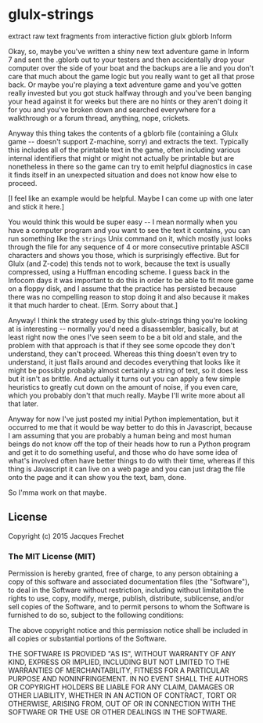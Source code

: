 # glulx-strings

extract raw text fragments from interactive fiction glulx gblorb Inform

Okay, so, maybe you've written a shiny new text adventure game in
Inform 7 and sent the .gblorb out to your testers and then accidentally
drop your computer over the side of your boat and the backups are
a lie and you don't care that much about the game logic but you
really want to get all that prose back.  Or maybe you're playing a
text adventure game and you've gotten really invested but you got
stuck halfway through and you've been banging your head against it
for weeks but there are no hints or they aren't doing it for you
and you've broken down and searched everywhere for a walkthrough
or a forum thread, anything, nope, crickets.

Anyway this thing takes the contents of a gblorb file (containing
a Glulx game -- doesn't support Z-machine, sorry) and extracts the
text.  Typically this includes all of the printable text in the
game, often including various internal identifiers that might or
might not actually be printable but are nonetheless in there so the
game can try to emit helpful diagnostics in case it finds itself
in an unexpected situation and does not know how else to proceed.

[I feel like an example would be helpful.  Maybe I can come up with
one later and stick it here.]

You would think this would be super easy -- I mean normally when
you have a computer program and you want to see the text it contains,
you can run something like the `strings` Unix command on it, which
mostly just looks through the file for any sequence of 4 or more
consecutive printable ASCII characters and shows you those, which
is surprisingly effective.  But for Glulx (and Z-code) this tends
not to work, because the text is usually compressed, using a Huffman
encoding scheme.  I guess back in the Infocom days it was important
to do this in order to be able to fit more game on a floppy disk,
and I assume that the practice has persisted because there was no
compelling reason to stop doing it and also because it makes it
that much harder to cheat.  [Erm.  Sorry about that.]

Anyway!  I think the strategy used by this glulx-strings thing
you're looking at is interesting -- normally you'd need a disassembler,
basically, but at least right now the ones I've seen seem to be a
bit old and stale, and the problem with that approach is that if
they see some opcode they don't understand, they can't proceed.
Whereas this thing doesn't even try to understand, it just flails
around and decodes everything that looks like it might be possibly
probably almost certainly a string of text, so it does less but it
isn't as brittle.  And actually it turns out you can apply a few
simple heuristics to greatly cut down on the amount of noise, if
you even care, which you probably don't that much really.  Maybe
I'll write more about all that later.

Anyway for now I've just posted my initial Python implementation,
but it occurred to me that it would be way better to do this in
Javascript, because I am assuming that you are probably a human
being and most human beings do not know off the top of their heads
how to run a Python program and get it to do something useful, and
those who do have some idea of what's involved often have better
things to do with their time, whereas if this thing is Javascript
it can live on a web page and you can just drag the file onto the
page and it can show you the text, bam, done.

So I'mma work on that maybe.

## License

Copyright (c) 2015 Jacques Frechet

### The MIT License (MIT)

Permission is hereby granted, free of charge, to any person obtaining a copy
of this software and associated documentation files (the "Software"), to deal
in the Software without restriction, including without limitation the rights
to use, copy, modify, merge, publish, distribute, sublicense, and/or sell
copies of the Software, and to permit persons to whom the Software is
furnished to do so, subject to the following conditions:

The above copyright notice and this permission notice shall be included in all
copies or substantial portions of the Software.

THE SOFTWARE IS PROVIDED "AS IS", WITHOUT WARRANTY OF ANY KIND, EXPRESS OR
IMPLIED, INCLUDING BUT NOT LIMITED TO THE WARRANTIES OF MERCHANTABILITY,
FITNESS FOR A PARTICULAR PURPOSE AND NONINFRINGEMENT. IN NO EVENT SHALL THE
AUTHORS OR COPYRIGHT HOLDERS BE LIABLE FOR ANY CLAIM, DAMAGES OR OTHER
LIABILITY, WHETHER IN AN ACTION OF CONTRACT, TORT OR OTHERWISE, ARISING FROM,
OUT OF OR IN CONNECTION WITH THE SOFTWARE OR THE USE OR OTHER DEALINGS IN THE
SOFTWARE.

